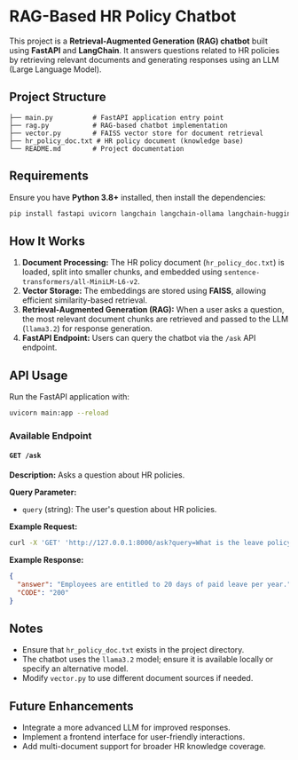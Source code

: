 # RAG-Based HR Policy Chatbot

This project is a **Retrieval-Augmented Generation (RAG) chatbot** built using **FastAPI** and **LangChain**. It answers questions related to HR policies by retrieving relevant documents and generating responses using an LLM (Large Language Model).

## Project Structure

```
├── main.py          # FastAPI application entry point
├── rag.py           # RAG-based chatbot implementation
├── vector.py        # FAISS vector store for document retrieval
├── hr_policy_doc.txt # HR policy document (knowledge base)
└── README.md        # Project documentation
```

## Requirements

Ensure you have **Python 3.8+** installed, then install the dependencies:

```bash
pip install fastapi uvicorn langchain langchain-ollama langchain-huggingface faiss-cpu
```

## How It Works

1. **Document Processing:** The HR policy document (`hr_policy_doc.txt`) is loaded, split into smaller chunks, and embedded using `sentence-transformers/all-MiniLM-L6-v2`.
2. **Vector Storage:** The embeddings are stored using **FAISS**, allowing efficient similarity-based retrieval.
3. **Retrieval-Augmented Generation (RAG):** When a user asks a question, the most relevant document chunks are retrieved and passed to the LLM (`llama3.2`) for response generation.
4. **FastAPI Endpoint:** Users can query the chatbot via the `/ask` API endpoint.

## API Usage

Run the FastAPI application with:

```bash
uvicorn main:app --reload
```

### Available Endpoint

#### `GET /ask`

**Description:** Asks a question about HR policies.

**Query Parameter:**
- `query` (string): The user's question about HR policies.

**Example Request:**

```bash
curl -X 'GET' 'http://127.0.0.1:8000/ask?query=What is the leave policy?' -H 'accept: application/json'
```

**Example Response:**
```json
{
  "answer": "Employees are entitled to 20 days of paid leave per year.",
  "CODE": "200"
}
```

## Notes
- Ensure that `hr_policy_doc.txt` exists in the project directory.
- The chatbot uses the `llama3.2` model; ensure it is available locally or specify an alternative model.
- Modify `vector.py` to use different document sources if needed.

## Future Enhancements
- Integrate a more advanced LLM for improved responses.
- Implement a frontend interface for user-friendly interactions.
- Add multi-document support for broader HR knowledge coverage.



